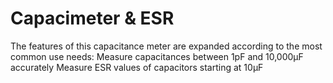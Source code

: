 # Capacimeter & ESR
The features of this capacitance meter are expanded according to the most common use needs:
Measure capacitances between 1pF and 10,000μF accurately
Measure ESR values of capacitors starting at 10μF
